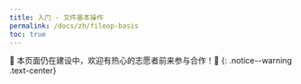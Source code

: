 ```yaml
---
title: 入门 - 文件基本操作
permalink: /docs/zh/fileop-basis
toc: true
---
```


🚧 本页面仍在建设中，欢迎有热心的志愿者前来参与合作！🚧
{: .notice--warning .text-center}
